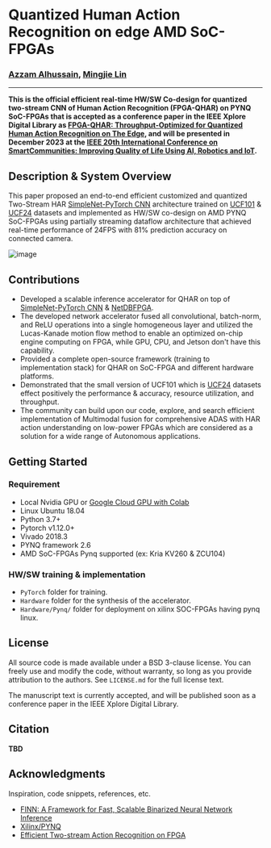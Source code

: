 # Quantized Human Action Recognition on edge AMD SoC-FPGAs

### [Azzam Alhussain](http://azzam.page/), [Mingjie Lin](https://www.ece.ucf.edu/person/mingjie-lin/)
___
**This is the official efficient real-time HW/SW Co-design for quantized two-stream CNN of Human Action Recognition (FPGA-QHAR) on PYNQ SoC-FPGAs that is accepted as a conference paper in the IEEE Xplore Digital Library as [FPGA-QHAR: Throughput-Optimized for Quantized Human Action Recognition on The Edge](https://arxiv.org/abs/2311.03390), and will be presented in December 2023 at the [IEEE 20th International Conference on SmartCommunities: Improving Quality of Life Using AI, Robotics and IoT](https://honet-ict.org/index.html).**

## Description & System Overview 

This paper proposed an end-to-end efficient customized and quantized Two-Stream HAR [SimpleNet-PyTorch CNN](https://github.com/Coderx7/SimpleNet_Pytorch) architecture trained on [UCF101](https://www.crcv.ucf.edu/data/UCF101.php) & [UCF24](https://github.com/gurkirt/realtime-action-detection/blob/master/data/ucf24.py) datasets and implemented as HW/SW co-design on AMD PYNQ SoC-FPGAs using partially streaming dataflow architecture that achieved real-time performance of 24FPS with 81% prediction accuracy on connected camera. 


![image](https://github.com/Azzam-Alhussain/FPGA-QHAR/assets/74447207/aeb8c0ca-7bd4-4fea-a0e7-a2e245b738ba)


## Contributions
- Developed a scalable inference accelerator for QHAR on top of [SimpleNet-PyTorch CNN](https://github.com/Coderx7/SimpleNet_Pytorch) & [NetDBFPGA](https://github.com/NetDBFPGA/ecv2021_demo/tree/master).
- The developed network accelerator fused all convolutional, batch-norm, and ReLU operations into a single homogeneous layer and utilized the Lucas-Kanade motion flow method to enable an optimized on-chip engine computing on FPGA, while GPU, CPU, and Jetson don't have this capability.  
- Provided a complete open-source framework (training to implementation stack) for QHAR on SoC-FPGA and different hardware platforms. 
- Demonstrated that the small version of UCF101 which is [UCF24](https://github.com/gurkirt/realtime-action-detection/blob/master/data/ucf24.py) datasets effect positively the performance & accuracy, resource utilization, and throughput.
- The community can build upon our code, explore, and search efficient implementation of Multimodal fusion for comprehensive ADAS with HAR action understanding on low-power FPGAs which are considered as a solution for a wide range of Autonomous applications.

## Getting Started

### Requirement
* Local Nvidia GPU or [Google Cloud GPU with Colab](https://colab.research.google.com/)
* Linux Ubuntu 18.04
* Python 3.7+
* Pytorch v1.12.0+
* Vivado 2018.3 
* PYNQ framework 2.6
* AMD SoC-FPGAs Pynq supported (ex: Kria KV260 & ZCU104)

### HW/SW training & implementation

- `PyTorch` folder for training.
- `Hardware` folder for the synthesis of the accelerator.
- `Hardware/Pynq/` folder for deployment on xilinx SOC-FPGAs having pynq linux.

## License

All source code is made available under a BSD 3-clause license. You can freely use and modify the code, without warranty, so long as you provide attribution
to the authors. See `LICENSE.md` for the full license text.

The manuscript text is currently accepted, and will be published soon as a conference paper in the IEEE Xplore Digital Library.

## Citation

**TBD** 

## Acknowledgments

Inspiration, code snippets, references, etc.

* [FINN: A Framework for Fast, Scalable Binarized Neural Network Inference](https://xilinx.github.io/finn/)
* [Xilinx/PYNQ](https://github.com/Xilinx/PYNQ)
* [Efficient Two-stream Action Recognition on FPGA](https://github.com/NetDBFPGA/ecv2021_demo/tree/master)

